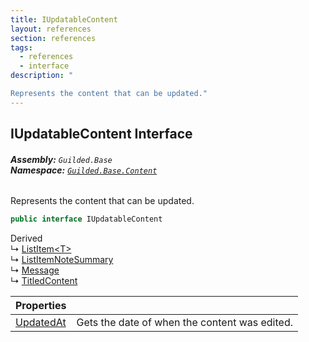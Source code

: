 ```yaml
---
title: IUpdatableContent
layout: references
section: references
tags:
  - references
  - interface
description: "

Represents the content that can be updated."
---
```


## IUpdatableContent Interface
###### **Assembly:** `Guilded.Base`<br/>**Namespace:** [`Guilded.Base.Content`](Guilded.Base.Content.md 'Guilded.Base.Content')

Represents the content that can be updated.

```csharp
public interface IUpdatableContent
```

Derived  
&#8627; [ListItem&lt;T&gt;](ListItem_T_.md 'Guilded.Base.Content.ListItem<T>')  
&#8627; [ListItemNoteSummary](ListItemNoteSummary.md 'Guilded.Base.Content.ListItemNoteSummary')  
&#8627; [Message](Message.md 'Guilded.Base.Content.Message')  
&#8627; [TitledContent](TitledContent.md 'Guilded.Base.Content.TitledContent')

| Properties | |
| :--- | :--- |
| [UpdatedAt](IUpdatableContent.UpdatedAt.md 'Guilded.Base.Content.IUpdatableContent.UpdatedAt') | Gets the date of when the content was edited. |
